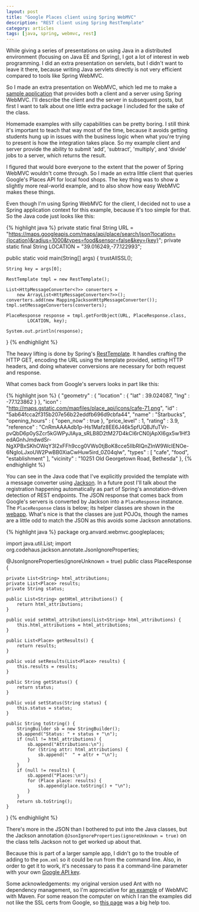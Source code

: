 ```yaml
---
layout: post
title: "Google Places client using Spring WebMVC"
description: "REST client using Spring RestTemplate"
category: articles
tags: [java, spring, webmvc, rest]
---
```


While giving a series of presentations on using Java in a distributed environment
(focusing on Java EE and Spring), I got a lot of interest in web programming. I
did an extra presentation on servlets, but I didn't want to leave it there, because
writing Java servlets directly is not very efficient compared to tools like Spring
WebMVC.

So I made an extra presentation on WebMVC, which led me to make a [sample application][webapp]
that provides both a client and a server using Spring WebMVC. I'll describe the
client and the server in subsequent posts, but first I want to talk about one
little extra package I included for the sake of the class.

Homemade examples with silly capabilities can be pretty boring. I still think it's
important to teach that way most of the time, because it avoids getting students hung
up in issues with the business logic when what you're trying to present is how the
integration takes place. So my example client and server provide the ability to submit
'add', 'subtract', 'multiply', and 'divide' jobs to a server, which returns the result.

I figured that would bore everyone to the extent that the power of Spring WebMVC wouldn't
come through. So I made an extra little client that queries Google's Places API for local
food shops. The key thing was to show a slightly more real-world example, and to also
show how easy WebMVC makes these things.

Even though I'm using Spring WebMVC for the client, I decided not to use a Spring
application context for this example, because it's too simple for that. So the
Java code just looks like this:

{% highlight java %}
private static final String URL = 
  "https://maps.googleapis.com/maps/api/place/search/json?location={location}&radius=1000&types=food&sensor=false&key={key}";
private static final String LOCATION = "39.016249,-77.122993";

public static void main(String[] args) {
    trustAllSSL();

    String key = args[0];

    RestTemplate tmpl = new RestTemplate();

    List<HttpMessageConverter<?>> converters = 
        new ArrayList<HttpMessageConverter<?>>();
    converters.add(new MappingJacksonHttpMessageConverter());
    tmpl.setMessageConverters(converters);

    PlaceResponse response = tmpl.getForObject(URL, PlaceResponse.class,
            LOCATION, key);

    System.out.println(response);
}
{% endhighlight %}

The heavy lifting is done by Spring's [RestTemplate][]. It handles crafting the
HTTP GET, encoding the URL using the template provided, setting HTTP headers, and
doing whatever conversions are necessary for both request and response.

What comes back from Google's servers looks in part like this:

{% highlight json %}
    {
         "geometry" : {
            "location" : {
               "lat" : 39.024087,
               "lng" : -77.123862
            }
         },
         "icon" : "http://maps.gstatic.com/mapfiles/place_api/icons/cafe-71.png",
         "id" : "5ab64fcca2f315b207e56b22eddfb696d9cbfa44",
         "name" : "Starbucks",
         "opening_hours" : {
            "open_now" : true
         },
         "price_level" : 1,
         "rating" : 3.9,
         "reference" : "CnRmAAAAdb1p-Hs1Mafz8EE6J46k5pfUQBJfuTVr-pvQbD6p0ySZcr5kGWPyJIAya_sRLB8D2tM27D4kCl6rCN0jApXI6gx5w1Hf3edAGnhJmdwdSr-NgXPBxSKhOWqY3I2xFFh9ccg0VWs0tjBoK8cce5IIbRIQnZInW9WcIENOe-6NgIoLJxoUW2PwBB0XiaCwHuw5ird_0Z04qlw",
         "types" : [ "cafe", "food", "establishment" ],
         "vicinity" : "10251 Old Georgetown Road, Bethesda"
      },
{% endhighlight %}

You can see in the Java code that I've explicitly provided the template with a
message converter using [Jackson][]. In a future post I'll talk about the
registration happening automatically as part of Spring's annotation-driven
detection of REST endpoints.  The JSON response that comes back from Google's
servers is converted by Jackson into a `PlaceResponse` instance. The
`PlaceResponse` class is below; its helper classes are shown in the [webapp][].
What's nice is that the classes are just POJOs, though the names are a little
odd to match the JSON as this avoids some Jackson annotations.

{% highlight java %}
package org.anvard.webmvc.googleplaces;

import java.util.List;
import org.codehaus.jackson.annotate.JsonIgnoreProperties;

@JsonIgnoreProperties(ignoreUnknown = true)
public class PlaceResponse {

    private List<String> html_attributions;
    private List<Place> results;
    private String status;
    
    public List<String> getHtml_attributions() {
        return html_attributions;
    }
    
    public void setHtml_attributions(List<String> html_attributions) {
        this.html_attributions = html_attributions;
    }

    public List<Place> getResults() {
        return results;
    }
    
    public void setResults(List<Place> results) {
        this.results = results;
    }
    
    public String getStatus() {
        return status;
    }
    
    public void setStatus(String status) {
        this.status = status;
    }
    
    public String toString() {
        StringBuilder sb = new StringBuilder();
        sb.append("Status: " + status + "\n");
        if (null != html_attributions) {
            sb.append("Attributions:\n");
            for (String attr: html_attributions) {
                sb.append("  " + attr + "\n");
            }
        }
        if (null != results) {
            sb.append("Places:\n");
            for (Place place: results) {
                sb.append(place.toString() + "\n");
            }
        }
        return sb.toString();
    }
}
{% endhighlight %}

There's more in the JSON than I bothered to put into the Java classes, but
the Jackson annotation `@JsonIgnoreProperties(ignoreUnknown = true)` on the
class tells Jackson not to get worked up about that.

Because this is part of a larger sample app, I didn't go to the trouble of adding
to the `pom.xml` so it could be run from the command line. Also, in order to get
it to work, it's necessary to pass it a command-line parameter with your own 
[Google API key][gapi].

Some acknowledgements: my original version used Ant with no dependency
management, so I'm appreciative for [an example][maven] of WebMVC with Maven.
For some reason the computer on which I ran the examples did not like the SSL
certs from Google, so [this page][ssl] was a big help too.

[maven]:http://www.mkyong.com/maven/how-to-create-a-web-application-project-with-maven
[ssl]:http://raymondhlee.wordpress.com/2012/07/28/using-spring-resttemplate-to-consume-restful-webservice
[webapp]:https://github.com/AlanHohn/webmvc
[jackson]:http://jackson.codehaus.org/
[resttemplate]:http://static.springsource.org/spring/docs/3.0.x/javadoc-api/org/springframework/web/client/RestTemplate.html
[gapi]:https://developers.google.com/api-client-library/python/guide/aaa_apikeys


